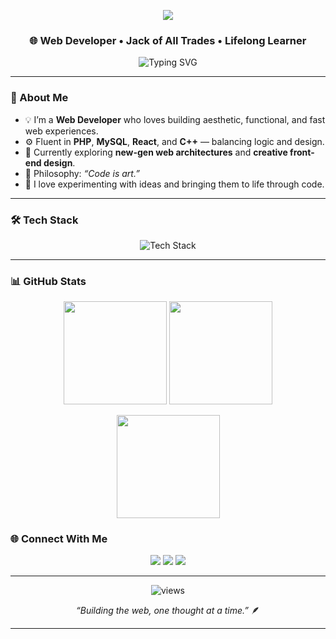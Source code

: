 <!-- 🖤 Crafted by Bhawandeep | github.com/bhawandeep -->

<!-- Animated Header Banner -->
<p align="center">
  <img src="https://capsule-render.vercel.app/api?type=waving&color=0:0f1720,100:0fb7a4&height=200&section=header&text=Bhawandeep%20👨‍💻&fontSize=50&fontColor=E6EDF3&animation=fadeIn&fontAlignY=38" />
</p>

<h3 align="center">🌐 Web Developer • Jack of All Trades • Lifelong Learner</h3>

<p align="center">
  <img src="https://readme-typing-svg.herokuapp.com?font=Fira+Code&pause=1400&color=4FD1C5&center=true&vCenter=true&width=640&lines=Crafting+code+that+feels+alive;Bridging+logic+with+creativity;Building+for+the+web+and+beyond." alt="Typing SVG" />
</p>

---

### 🧠 About Me

- 💡 I’m a **Web Developer** who loves building aesthetic, functional, and fast web experiences.  
- ⚙️ Fluent in **PHP**, **MySQL**, **React**, and **C++** — balancing logic and design.  
- 🌱 Currently exploring **new-gen web architectures** and **creative front-end design**.  
- 🎯 Philosophy: *“Code is art.”*  
- 🧩 I love experimenting with ideas and bringing them to life through code.

---

### 🛠️ Tech Stack

<p align="center">
  <img src="https://skillicons.dev/icons?i=php,mysql,react,cpp,html,css,js,git,linux,vscode&theme=dark" alt="Tech Stack" />
</p>

---

### 📊 GitHub Stats

<p align="center">
  <img src="https://github-readme-stats.vercel.app/api?username=bhawandeep&show_icons=true&theme=github_dark&hide_border=true&hide_title=true" height="165"/>
  <img src="https://github-readme-streak-stats.herokuapp.com/?user=bhawandeep&theme=github-dark-blue&hide_border=true" height="165"/>
</p>

<p align="center">
  <img src="https://github-readme-stats.vercel.app/api/top-langs/?username=bhawandeep&layout=compact&theme=github_dark&hide_border=true" height="165" />
</p>


### 🌐 Connect With Me

<p align="center">
  <a href="mailto:bhawandeeps@protonmail.com"><img src="https://img.shields.io/badge/Email-%23EA4335.svg?&style=for-the-badge&logo=gmail&logoColor=white" /></a>
  <a href="https://www.linkedin.com/in/bhawandeep-singh-5613ba377/"><img src="https://img.shields.io/badge/LinkedIn-%230A66C2.svg?&style=for-the-badge&logo=linkedin&logoColor=white" /></a>
  <a href="https://x.com/bhawandeepsi"><img src="https://img.shields.io/badge/Twitter-%231DA1F2.svg?&style=for-the-badge&logo=x&logoColor=white" /></a>
</p>

---

<p align="center">
  <img src="https://komarev.com/ghpvc/?username=bhawandeep&label=Profile+Views&color=58a6ff&style=flat-square" alt="views" />
</p>

<p align="center">
  <i>“Building the web, one thought at a time.”</i> 🪶
</p>

---
